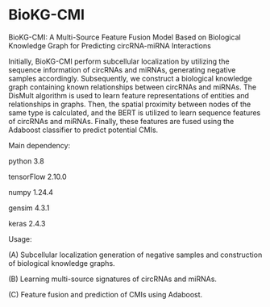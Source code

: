 # BioKG-CMI

BioKG-CMI: A Multi-Source Feature Fusion Model Based on Biological Knowledge Graph for Predicting circRNA-miRNA Interactions

Initially, BioKG-CMI perform subcellular localization by utilizing the sequence information of circRNAs and miRNAs, generating negative samples accordingly. Subsequently, we construct a biological knowledge graph containing known relationships between circRNAs and miRNAs. The DisMult algorithm is used to learn feature representations of entities and relationships in graphs. Then, the spatial proximity between nodes of the same type is calculated, and the BERT is utilized to learn sequence features of circRNAs and miRNAs. Finally, these features are fused using the Adaboost classifier to predict potential CMIs.

Main dependency:

python 3.8

tensorFlow 2.10.0

numpy 1.24.4

gensim 4.3.1

keras 2.4.3

Usage:

(A) Subcellular localization generation of negative samples and construction of biological knowledge graphs. 

(B) Learning multi-source signatures of circRNAs and miRNAs. 

(C) Feature fusion and prediction of CMIs using Adaboost.
